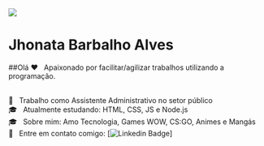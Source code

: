 <img width="auto" src="https://github.com/tgmarinho/tgmarinho/blob/master/banner.png">

# Jhonata Barbalho Alves

##Olá
:heart: &nbsp; Apaixonado por facilitar/agilizar trabalhos utilizando a programação.

<br/> :department_store: &nbsp; Trabalho como Assistente Administrativo no setor público
<br/> :mortar_board: &nbsp; Atualmente estudando: HTML, CSS, JS e Node.js
<br/> :mortar_board: &nbsp; Sobre mim: Amo Tecnologia, Games WOW, CS:GO, Animes e Mangás
<br/> :email: &nbsp; Entre em contato comigo: [![Linkedin Badge](https://img.shields.io/badge/-JhonataBarbalhoAlves-blue?style=flat-square&logo=Linkedin&logoColor=white&link=https://www.linkedin.com/in/jhonata-barbalho-alves-7341a7124/)]






<!--
**4llves/4llves** is a ✨ _special_ ✨ repository because its `README.md` (this file) appears on your GitHub profile.

Here are some ideas to get you started:

- 🔭 I’m currently working on ...
- 🌱 I’m currently learning ...
- 👯 I’m looking to collaborate on ...
- 🤔 I’m looking for help with ...
- 💬 Ask me about ...
- 📫 How to reach me: ...
- 😄 Pronouns: ...
- ⚡ Fun fact: ...
-->
